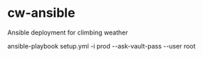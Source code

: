 cw-ansible
==========

Ansible deployment for climbing weather


ansible-playbook setup.yml -i prod --ask-vault-pass --user root
